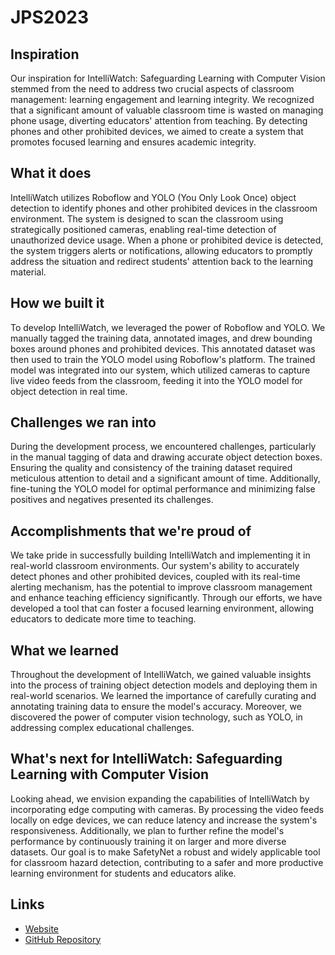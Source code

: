 # JPS2023

## Inspiration

Our inspiration for IntelliWatch: Safeguarding Learning with Computer Vision stemmed from the need to address two crucial aspects of classroom management: learning engagement and learning integrity. We recognized that a significant amount of valuable classroom time is wasted on managing phone usage, diverting educators' attention from teaching. By detecting phones and other prohibited devices, we aimed to create a system that promotes focused learning and ensures academic integrity.

## What it does

IntelliWatch utilizes Roboflow and YOLO (You Only Look Once) object detection to identify phones and other prohibited devices in the classroom environment. The system is designed to scan the classroom using strategically positioned cameras, enabling real-time detection of unauthorized device usage. When a phone or prohibited device is detected, the system triggers alerts or notifications, allowing educators to promptly address the situation and redirect students' attention back to the learning material.

## How we built it

To develop IntelliWatch, we leveraged the power of Roboflow and YOLO. We manually tagged the training data, annotated images, and drew bounding boxes around phones and prohibited devices. This annotated dataset was then used to train the YOLO model using Roboflow's platform. The trained model was integrated into our system, which utilized cameras to capture live video feeds from the classroom, feeding it into the YOLO model for object detection in real time.

## Challenges we ran into

During the development process, we encountered challenges, particularly in the manual tagging of data and drawing accurate object detection boxes. Ensuring the quality and consistency of the training dataset required meticulous attention to detail and a significant amount of time. Additionally, fine-tuning the YOLO model for optimal performance and minimizing false positives and negatives presented its challenges.

## Accomplishments that we're proud of

We take pride in successfully building IntelliWatch and implementing it in real-world classroom environments. Our system's ability to accurately detect phones and other prohibited devices, coupled with its real-time alerting mechanism, has the potential to improve classroom management and enhance teaching efficiency significantly. Through our efforts, we have developed a tool that can foster a focused learning environment, allowing educators to dedicate more time to teaching.

## What we learned

Throughout the development of IntelliWatch, we gained valuable insights into the process of training object detection models and deploying them in real-world scenarios. We learned the importance of carefully curating and annotating training data to ensure the model's accuracy. Moreover, we discovered the power of computer vision technology, such as YOLO, in addressing complex educational challenges.

## What's next for IntelliWatch: Safeguarding Learning with Computer Vision

Looking ahead, we envision expanding the capabilities of IntelliWatch by incorporating edge computing with cameras. By processing the video feeds locally on edge devices, we can reduce latency and increase the system's responsiveness. Additionally, we plan to further refine the model's performance by continuously training it on larger and more diverse datasets. Our goal is to make SafetyNet a robust and widely applicable tool for classroom hazard detection, contributing to a safer and more productive learning environment for students and educators alike.

## Links

- [Website](https://eamorebel.github.io/JPS2023/index.html)
- [GitHub Repository](https://github.com/eamorebel/JPS2023/tree/main) 
